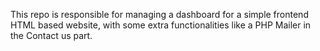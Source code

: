 This repo is responsible for managing a dashboard for a simple frontend HTML based website, with some extra functionalities like a PHP Mailer in the Contact us part.


